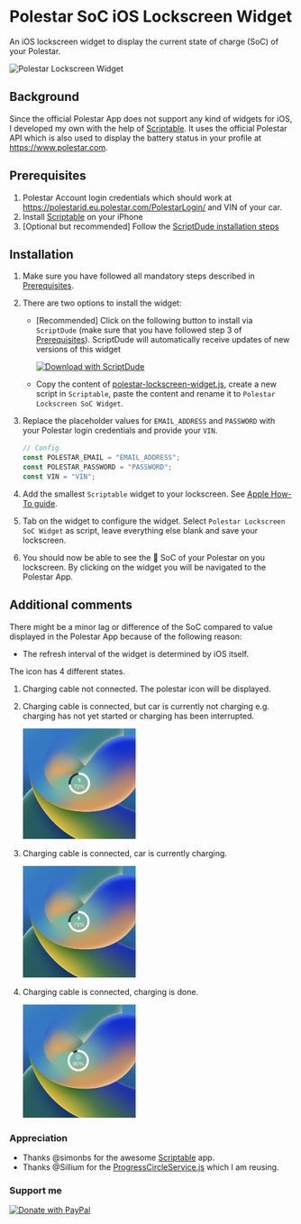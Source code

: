 # Polestar SoC iOS Lockscreen Widget

An iOS lockscreen widget to display the current state of charge (SoC) of your Polestar.

<img src="./images/polestar_lockscreen_widget.jpeg" width="300" alt="Polestar Lockscreen Widget"/>

## Background

Since the official Polestar App does not support any kind of widgets for iOS, I developed my own with the help of [Scriptable](https://scriptable.app/). It uses the official Polestar API which is also used to display the battery status in your profile at https://www.polestar.com.

## Prerequisites

1. Polestar Account login credentials which should work at https://polestarid.eu.polestar.com/PolestarLogin/ and VIN of your car.
2. Install [Scriptable](https://apps.apple.com/de/app/scriptable/id1405459188) on your iPhone
3. [Optional but recommended] Follow the [ScriptDude installation steps](https://scriptdu.de/#installation)

## Installation

1. Make sure you have followed all mandatory steps described in [Prerequisites](./README.md#Prerequisites).

2. There are two options to install the widget:
    - [Recommended] Click on the following button to install via `ScriptDude` (make sure that you have followed step 3 of [Prerequisites](./README.md#Prerequisites)). ScriptDude will automatically receive updates of new versions of this widget

        [![Download with ScriptDude](https://scriptdu.de/download.svg)](https://scriptdu.de/?name=Polestar%20Lockscreen%20SoC%20Widget&source=https%3A%2F%2Fgist.githubusercontent.com%2Fniklasvieth%2F9cb306b53835a9a283e34b77f0f2513f%2Fraw%2Ff5e29c99e8cc017c0d4fa2f8e825f79031282a2a%2Fpolestar-lockscreen-widget.js&docs=https%3A%2F%2Fgithub.com%2Fniklasvieth%2Fpolestar-ios-lockscreen-widget%2Fblob%2Fmain%2FREADME.md#generator&color=green&icon=battery-half)
    - Copy the content of [polestar-lockscreen-widget.js](https://gist.github.com/niklasvieth/9cb306b53835a9a283e34b77f0f2513f), create a new script in `Scriptable`, paste the content and rename it to `Polestar Lockscreen SoC Widget`.

3. Replace the placeholder values for `EMAIL_ADDRESS` and `PASSWORD` with your Polestar login credentials and provide your `VIN`.

    ```js
    // Config
    const POLESTAR_EMAIL = "EMAIL_ADDRESS";
    const POLESTAR_PASSWORD = "PASSWORD";
    const VIN = "VIN";
    ```

4. Add the smallest `Scriptable` widget to your lockscreen. See [Apple How-To guide](https://support.apple.com/en-us/HT207122#:~:text=How%20to%20add%20widgets%20to%20your%20Lock%20Screen).

5. Tab on the widget to configure the widget. Select `Polestar Lockscreen SoC Widget` as script, leave everything else blank and save your lockscreen.

6. You should now be able to see the :battery: SoC of your Polestar on you lockscreen. By clicking on the widget you will be navigated to the Polestar App.

## Additional comments

There might be a minor lag or difference of the SoC compared to value displayed in the Polestar App because of the following reason:

- The refresh interval of the widget is determined by iOS itself.

The icon has 4 different states.

1. Charging cable not connected. The polestar icon will be displayed.
2. Charging cable is connected, but car is currently not charging e.g. charging has not yet started or charging has been interrupted.

    <img src="./images/polestar_lockscreen_widget_connected.jpeg" width="200" alt="Polestar Lockscreen Widget Connected"/>

3. Charging cable is connected, car is currently charging.

    <img src="./images/polestar_lockscreen_widget_charging.jpeg" width="200" alt="Polestar Lockscreen Widget Charging"/>

4. Charging cable is connected, charging is done.

    <img src="./images/polestar_lockscreen_widget_done.jpeg" width="200" alt="Polestar Lockscreen Widget Done"/>

### Appreciation

- Thanks @simonbs for the awesome [Scriptable](https://scriptable.app/) app.
- Thanks @Sillium for the [ProgressCircleService.js](https://gist.github.com/Sillium/4210779bc2d759b494fa60ba4f464bd8#file-progresscircleservice-js) which I am reusing.

### Support me

<a href="https://www.paypal.me/niklasvieth" >
  <img src="https://raw.githubusercontent.com/stefan-niedermann/paypal-donate-button/master/paypal-donate-button.png" alt="Donate with PayPal" width="200px" />
</a>